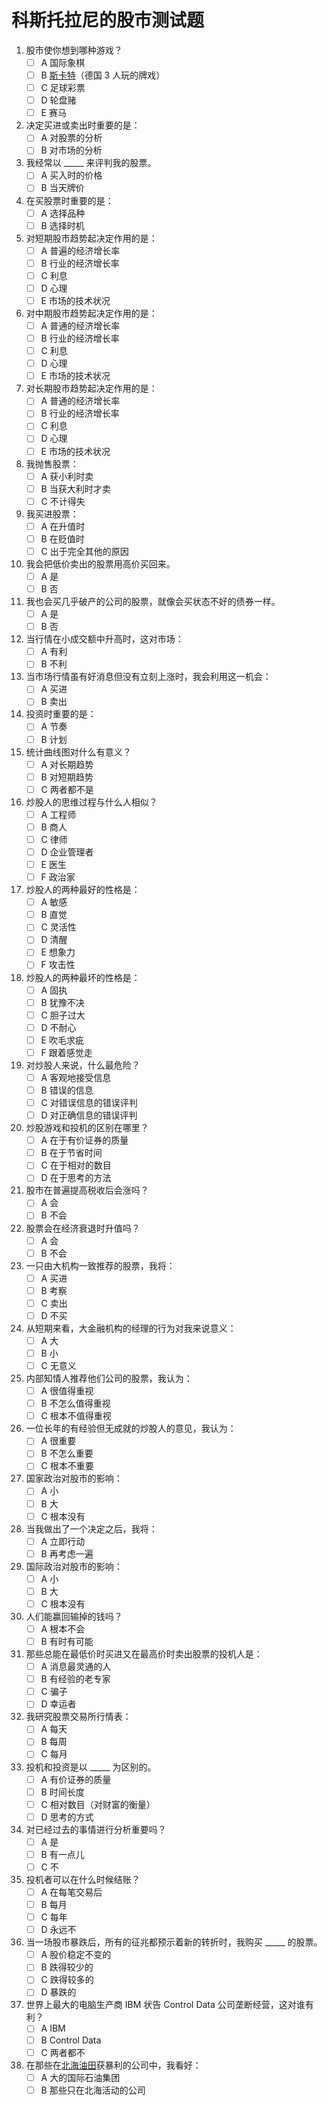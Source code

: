 # 科斯托拉尼的股市测试题

1. 股市使你想到哪种游戏？
   - [ ] A 国际象棋
   - [ ] B [斯卡特](https://zh.wikipedia.org/wiki/%E6%96%AF%E5%8D%A1%E7%89%B9)（德国 3 人玩的牌戏）
   - [ ] C 足球彩票
   - [ ] D 轮盘赌
   - [ ] E 赛马

2. 决定买进或卖出时重要的是：
   - [ ] A 对股票的分析
   - [ ] B 对市场的分析

3. 我经常以 _____ 来评判我的股票。
   - [ ] A 买入时的价格
   - [ ] B 当天牌价

4. 在买股票时重要的是：
   - [ ] A 选择品种
   - [ ] B 选择时机

5. 对短期股市趋势起决定作用的是：
   - [ ] A 普遍的经济增长率
   - [ ] B 行业的经济增长率
   - [ ] C 利息
   - [ ] D 心理
   - [ ] E 市场的技术状况

6. 对中期股市趋势起决定作用的是：
   - [ ] A 普通的经济增长率
   - [ ] B 行业的经济增长率
   - [ ] C 利息
   - [ ] D 心理
   - [ ] E 市场的技术状况

7. 对长期股市趋势起决定作用的是：
   - [ ] A 普通的经济增长率
   - [ ] B 行业的经济增长率
   - [ ] C 利息
   - [ ] D 心理
   - [ ] E 市场的技术状况

8. 我抛售股票：
   - [ ] A 获小利时卖
   - [ ] B 当获大利时才卖
   - [ ] C 不计得失

9. 我买进股票：
   - [ ] A 在升值时
   - [ ] B 在贬值时
   - [ ] C 出于完全其他的原因

10. 我会把低价卖出的股票用高价买回来。
    - [ ] A 是
    - [ ] B 否

11. 我也会买几乎破产的公司的股票，就像会买状态不好的债券一样。
    - [ ] A 是
    - [ ] B 否

12. 当行情在小成交额中升高时，这对市场：
    - [ ] A 有利
    - [ ] B 不利

13. 当市场行情虽有好消息但没有立刻上涨时，我会利用这一机会：
    - [ ] A 买进
    - [ ] B 卖出

14. 投资时重要的是：
    - [ ] A 节奏
    - [ ] B 计划

15. 统计曲线图对什么有意义？
    - [ ] A 对长期趋势
    - [ ] B 对短期趋势
    - [ ] C 两者都不是

16. 炒股人的思维过程与什么人相似？
    - [ ] A 工程师
    - [ ] B 商人
    - [ ] C 律师
    - [ ] D 企业管理者
    - [ ] E 医生
    - [ ] F 政治家

17. 炒股人的两种最好的性格是：
    - [ ] A 敏感
    - [ ] B 直觉
    - [ ] C 灵活性
    - [ ] D 清醒
    - [ ] E 想象力
    - [ ] F 攻击性

18. 炒股人的两种最坏的性格是：
    - [ ] A 固执
    - [ ] B 犹豫不决
    - [ ] C 胆子过大
    - [ ] D 不耐心
    - [ ] E 吹毛求疵
    - [ ] F 跟着感觉走

19. 对炒股人来说，什么最危险？
    - [ ] A 客观地接受信息
    - [ ] B 错误的信息
    - [ ] C 对错误信息的错误评判
    - [ ] D 对正确信息的错误评判

20. 炒股游戏和投机的区别在哪里？
    - [ ] A 在于有价证券的质量
    - [ ] B 在于节省时间
    - [ ] C 在于相对的数目
    - [ ] D 在于思考的方法

21. 股市在普遍提高税收后会涨吗？
    - [ ] A 会
    - [ ] B 不会

22. 股票会在经济衰退时升值吗？
    - [ ] A 会
    - [ ] B 不会

23. 一只由大机构一致推荐的股票，我将：
    - [ ] A 买进
    - [ ] B 考察
    - [ ] C 卖出
    - [ ] D 不买

24. 从短期来看，大金融机构的经理的行为对我来说意义：
    - [ ] A 大
    - [ ] B 小
    - [ ] C 无意义

25. 内部知情人推荐他们公司的股票，我认为：
    - [ ] A 很值得重视
    - [ ] B 不怎么值得重视
    - [ ] C 根本不值得重视

26. 一位长年的有经验但无成就的炒股人的意见，我认为：
    - [ ] A 很重要
    - [ ] B 不怎么重要
    - [ ] C 根本不重要

27. 国家政治对股市的影响：
    - [ ] A 小
    - [ ] B 大
    - [ ] C 根本没有

28. 当我做出了一个决定之后，我将：
    - [ ] A 立即行动
    - [ ] B 再考虑一遍

29. 国际政治对股市的影响：
    - [ ] A 小
    - [ ] B 大
    - [ ] C 根本没有

30. 人们能赢回输掉的钱吗？
    - [ ] A 根本不会
    - [ ] B 有时有可能

31. 那些总能在最低价时买进又在最高价时卖出股票的投机人是：
    - [ ] A 消息最灵通的人
    - [ ] B 有经验的老专家
    - [ ] C 骗子
    - [ ] D 幸运者

32. 我研究股票交易所行情表：
    - [ ] A 每天
    - [ ] B 每周
    - [ ] C 每月

33. 投机和投资是以 _____ 为区别的。
    - [ ] A 有价证券的质量
    - [ ] B 时间长度
    - [ ] C 相对数目（对财富的衡量）
    - [ ] D 思考的方式

34. 对已经过去的事情进行分析重要吗？
    - [ ] A 是
    - [ ] B 有一点儿
    - [ ] C 不

35. 投机者可以在什么时候结账？
    - [ ] A 在每笔交易后
    - [ ] B 每月
    - [ ] C 每年
    - [ ] D 永远不

36. 当一场股市暴跌后，所有的征兆都预示着新的转折时，我购买 _____ 的股票。
    - [ ] A 股价稳定不变的
    - [ ] B 跌得较少的
    - [ ] C 跌得较多的
    - [ ] D 暴跌的

37. 世界上最大的电脑生产商 IBM 状告 Control Data 公司垄断经营，这对谁有利？
    - [ ] A IBM
    - [ ] B Control Data
    - [ ] C 两者都不

38. 在那些在[北海油田](https://zh.wikipedia.org/wiki/%E5%8C%97%E6%B5%B7%E6%B2%B9%E7%94%B0)获暴利的公司中，我看好：
    - [ ] A 大的国际石油集团
    - [ ] B 那些只在北海活动的公司
